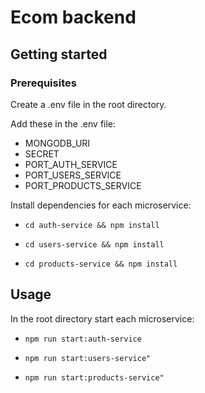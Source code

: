 # Ecom backend

## Getting started

### Prerequisites

Create a .env file in the root directory.

Add these in the .env file:

- MONGODB_URI
- SECRET
- PORT_AUTH_SERVICE
- PORT_USERS_SERVICE
- PORT_PRODUCTS_SERVICE

Install dependencies for each microservice:

- `cd auth-service && npm install`

- `cd users-service && npm install`

- `cd products-service && npm install`

## Usage

In the root directory start each microservice:

- `npm run start:auth-service`

- `npm run start:users-service"`

- `npm run start:products-service"`
